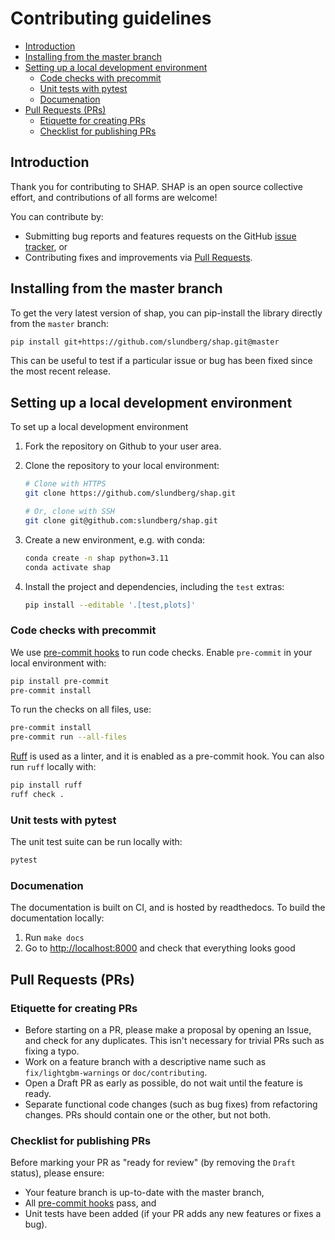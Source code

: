 # Contributing guidelines

- [Introduction](#introduction)
- [Installing from the master branch](#installing-from-the-master-branch)
- [Setting up a local development environment](#setting-up-a-local-development-environment)
  - [Code checks with precommit](#code-checks-with-precommit)
  - [Unit tests with pytest](#unit-tests-with-pytest)
  - [Documenation](#documenation)
- [Pull Requests (PRs)](#pull-requests-prs)
  - [Etiquette for creating PRs](#etiquette-for-creating-prs)
  - [Checklist for publishing PRs](#checklist-for-publishing-prs)

## Introduction

Thank you for contributing to SHAP. SHAP is an open source collective effort,
and contributions of all forms are welcome!

You can contribute by:

- Submitting bug reports and features requests on the GitHub
  [issue tracker](https://github.com/slundberg/shap/issues), or
- Contributing fixes and improvements via
  [Pull Requests](https://github.com/slundberg/shap/pulls).

## Installing from the master branch

To get the very latest version of shap, you can pip-install the library directly
from the `master` branch:

```bash
pip install git+https://github.com/slundberg/shap.git@master
```

This can be useful to test if a particular issue or bug has been fixed since the
most recent release.

## Setting up a local development environment

To set up a local development environment

1. Fork the repository on Github to your user area.
2. Clone the repository to your local environment:

   ```bash
   # Clone with HTTPS
   git clone https://github.com/slundberg/shap.git

   # Or, clone with SSH
   git clone git@github.com:slundberg/shap.git
   ```

3. Create a new environment, e.g. with conda:

   ```bash
   conda create -n shap python=3.11
   conda activate shap
   ```

4. Install the project and dependencies, including the `test` extras:

   ```bash
   pip install --editable '.[test,plots]'
   ```

### Code checks with precommit

We use [pre-commit hooks](https://pre-commit.com/#install) to run code checks.
Enable `pre-commit` in your local environment with:

```bash
pip install pre-commit
pre-commit install
```

To run the checks on all files, use:

```bash
pre-commit install
pre-commit run --all-files
```

[Ruff](https://beta.ruff.rs/docs/) is used as a linter, and it is enabled as a
pre-commit hook. You can also run `ruff` locally with:

```bash
pip install ruff
ruff check .
```

### Unit tests with pytest

The unit test suite can be run locally with:

```bash
pytest
```

### Documenation

The documentation is built on CI, and is hosted by readthedocs. To build the
documentation locally:

1. Run `make docs`
2. Go to <http://localhost:8000> and check that everything looks good

## Pull Requests (PRs)

### Etiquette for creating PRs

- Before starting on a PR, please make a proposal by opening an Issue, and check
  for any duplicates. This isn't necessary for trivial PRs such as fixing a
  typo.
- Work on a feature branch with a descriptive name such as
  `fix/lightgbm-warnings` or `doc/contributing`.
- Open a Draft PR as early as possible, do not wait until the feature is ready.
- Separate functional code changes (such as bug fixes) from refactoring changes.
  PRs should contain one or the other, but not both.

### Checklist for publishing PRs

Before marking your PR as "ready for review" (by removing the `Draft` status),
please ensure:

- Your feature branch is up-to-date with the master branch,
- All [pre-commit hooks](https://pre-commit.com/#install) pass, and
- Unit tests have been added (if your PR adds any new features or fixes a bug).
